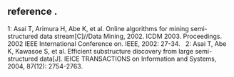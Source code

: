 ## reference . 
1: Asai T, Arimura H, Abe K, et al. Online algorithms for mining semi-structured data stream[C]//Data Mining, 2002. ICDM 2003. Proceedings. 2002 IEEE International Conference on. IEEE, 2002: 27-34.  
2: Asai T, Abe K, Kawasoe S, et al. Efficient substructure discovery from large semi-structured data[J]. IEICE TRANSACTIONS on Information and Systems, 2004, 87(12): 2754-2763.
